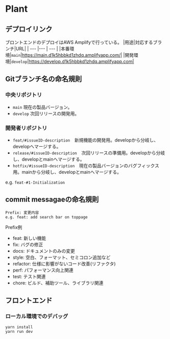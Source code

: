 # Plant

## デプロイリンク
ブロントエンドのデプロイはAWS Amplifyで行っている。
|用途|対応するブランチ|URL|
| --- |--- | --- |
|本番環境|`main`|https://main.d1k5hbbkd1zhdq.amplifyapp.com/|
|開発環境|`develop`|https://develop.d1k5hbbkd1zhdq.amplifyapp.com|

## Gitブランチ名の命名規則

### 中央リポジトリ
* `main` 現在の製品バージョン。
* `develop` 次回リリースの開発用。

### 開発者リポジトリ
* `feat/#issueID-description`　新規機能の開発用。developから分岐し、developへマージする。
* `release/#issueID-description`　次回リリースの準備用。developから分岐し、developとmainへマージする。
* `hotfix/#issueID-description`　現在の製品バージョンのバグフィックス用。mainから分岐し、developとmainへマージする。

e.g. `feat-#1-Initialization`

## commit messagaeの命名規則
```
Prefix: 変更内容
e.g. feat: add search bar on toppage
```

Prefix例
- feat: 新しい機能
- fix: バグの修正
- docs: ドキュメントのみの変更
- style: 空白、フォーマット、セミコロン追加など
- refactor: 仕様に影響がないコード改善(リファクタ)
- perf: パフォーマンス向上関連
- test: テスト関連
- chore: ビルド、補助ツール、ライブラリ関連

## フロントエンド

### ローカル環境でのデバッグ
```
yarn install
yarn run dev
```
